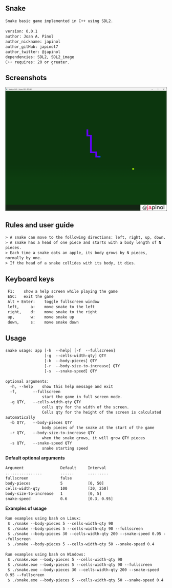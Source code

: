 ## Snake

	Snake basic game implemented in C++ using SDL2.

	version: 0.0.1
	author: Joan A. Pinol
	author_nickname: japinol
	author_gitHub: japinol7
	author_twitter: @japinol
	dependencies: SDL2, SDL2_image
	C++ requires: 20 or greater.


## Screenshots

<img src="screenshots/screenshot1.png" width="980"> <br />


## Rules and user guide

	> A snake can move to the following directions: left, right, up, down.
	> A snake has a head of one piece and starts with a body length of N pieces. 
	> Each time a snake eats an apple, its body grows by N pieces, normally by one.
	> If the head of a snake collides with its body, it dies.


## Keyboard keys
     F1:    show a help screen while playing the game
     ESC:   exit the game
     Alt + Enter:    toggle fullscreen window
     left,     a:    move snake to the left
     right,    d:    move snake to the right
     up,       w:    move snake up
     down,     s:    move snake down


## Usage

	snake usage: app [-h  --help] [-f  --fullscreen]
                     [-g  --cells-width-qty] QTY 
                     [-b  --body-pieces] QTY 
                     [-r  --body-size-to-increase] QTY 
                     [-s  --snake-speed] QTY
	
	optional arguments:
	  -h, --help    show this help message and exit
	  -f, 		--fullscreen
	                start the game in full screen mode.
	  -g QTY,	--cells-width-qty QTY
	                cells qty for the width of the screen.
	                Cells qty for the height of the screen is calculated automatically
	  -b QTY,	--body-pieces QTY
	                body pieces of the snake at the start of the game
	  -r QTY,	--body-size-to-increase QTY
	                when the snake grows, it will grow QTY pieces
	  -s QTY,	--snake-speed QTY
	                snake starting speed


**Default optional arguments**

	Argument                Default     Interval
	................        ......      .........
	fullscreen              false
	body-pieces             5           [0, 50]
	cells-width-qty         100         [30, 250]
	body-size-to-increase   1           [0, 5]
	snake-speed             0.6         [0.3, 0.95]


**Examples of usage**

	Run examples using bash on Linux:
     $ ./snake --body-pieces 5 --cells-width-qty 90
     $ ./snake --body-pieces 5 --cells-width-qty 90 --fullscreen
     $ ./snake --body-pieces 30 --cells-width-qty 200 --snake-speed 0.95 --fullscreen
     $ ./snake --body-pieces 5 --cells-width-qty 50 --snake-speed 0.4

	Run examples using bash on Windows:
     $ ./snake.exe --body-pieces 5 --cells-width-qty 90
     $ ./snake.exe --body-pieces 5 --cells-width-qty 90 --fullscreen
     $ ./snake.exe --body-pieces 30 --cells-width-qty 200 --snake-speed 0.95 --fullscreen
     $ ./snake.exe --body-pieces 5 --cells-width-qty 50 --snake-speed 0.4
